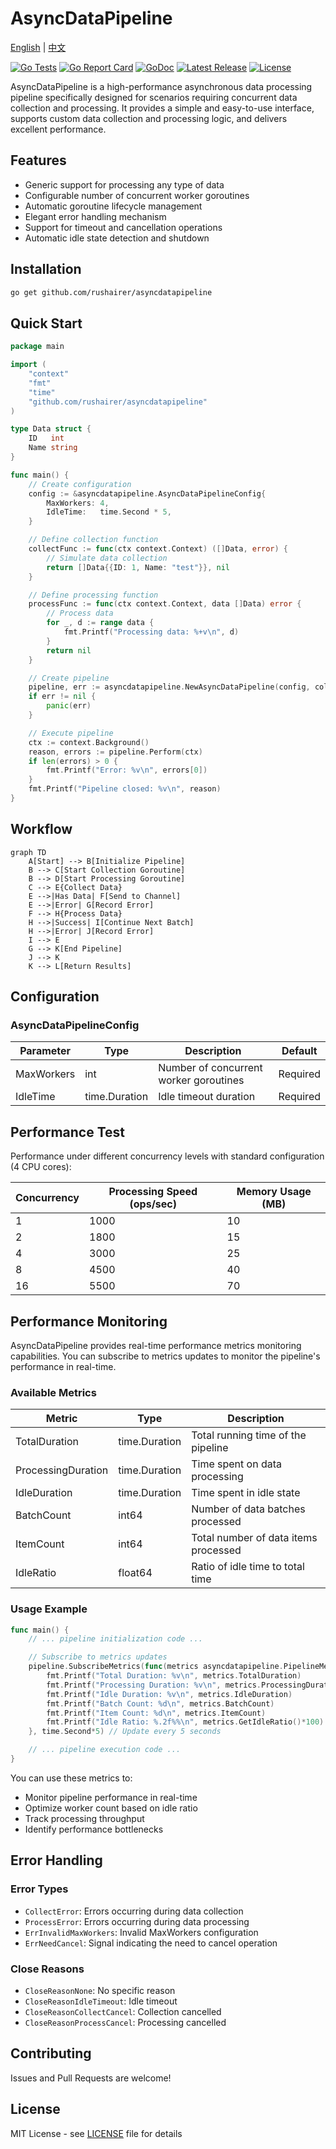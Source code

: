 # AsyncDataPipeline

[English](README.md) | [中文](README_cn.md)

[![Go Tests](https://github.com/rushairer/asyncdatapipeline/actions/workflows/test.yml/badge.svg)](https://github.com/rushairer/asyncdatapipeline/actions/workflows/test.yml)
[![Go Report Card](https://goreportcard.com/badge/github.com/rushairer/asyncdatapipeline)](https://goreportcard.com/report/github.com/rushairer/asyncdatapipeline)
[![GoDoc](https://godoc.org/github.com/rushairer/asyncdatapipeline?status.svg)](https://godoc.org/github.com/rushairer/asyncdatapipeline)
[![Latest Release](https://img.shields.io/github/v/release/rushairer/asyncdatapipeline.svg)](https://github.com/rushairer/asyncdatapipeline/releases)
[![License](https://img.shields.io/github/license/rushairer/asyncdatapipeline.svg)](https://github.com/rushairer/asyncdatapipeline/blob/main/LICENSE)

AsyncDataPipeline is a high-performance asynchronous data processing pipeline specifically designed for scenarios requiring concurrent data collection and processing. It provides a simple and easy-to-use interface, supports custom data collection and processing logic, and delivers excellent performance.

## Features

-   Generic support for processing any type of data
-   Configurable number of concurrent worker goroutines
-   Automatic goroutine lifecycle management
-   Elegant error handling mechanism
-   Support for timeout and cancellation operations
-   Automatic idle state detection and shutdown

## Installation

```bash
go get github.com/rushairer/asyncdatapipeline
```

## Quick Start

```go
package main

import (
    "context"
    "fmt"
    "time"
    "github.com/rushairer/asyncdatapipeline"
)

type Data struct {
    ID   int
    Name string
}

func main() {
    // Create configuration
    config := &asyncdatapipeline.AsyncDataPipelineConfig{
        MaxWorkers: 4,
        IdleTime:   time.Second * 5,
    }

    // Define collection function
    collectFunc := func(ctx context.Context) ([]Data, error) {
        // Simulate data collection
        return []Data{{ID: 1, Name: "test"}}, nil
    }

    // Define processing function
    processFunc := func(ctx context.Context, data []Data) error {
        // Process data
        for _, d := range data {
            fmt.Printf("Processing data: %+v\n", d)
        }
        return nil
    }

    // Create pipeline
    pipeline, err := asyncdatapipeline.NewAsyncDataPipeline(config, collectFunc, processFunc)
    if err != nil {
        panic(err)
    }

    // Execute pipeline
    ctx := context.Background()
    reason, errors := pipeline.Perform(ctx)
    if len(errors) > 0 {
        fmt.Printf("Error: %v\n", errors[0])
    }
    fmt.Printf("Pipeline closed: %v\n", reason)
}
```

## Workflow

```mermaid
graph TD
    A[Start] --> B[Initialize Pipeline]
    B --> C[Start Collection Goroutine]
    B --> D[Start Processing Goroutine]
    C --> E{Collect Data}
    E -->|Has Data| F[Send to Channel]
    E -->|Error| G[Record Error]
    F --> H{Process Data}
    H -->|Success| I[Continue Next Batch]
    H -->|Error| J[Record Error]
    I --> E
    G --> K[End Pipeline]
    J --> K
    K --> L[Return Results]
```

## Configuration

### AsyncDataPipelineConfig

| Parameter  | Type          | Description                            | Default  |
| ---------- | ------------- | -------------------------------------- | -------- |
| MaxWorkers | int           | Number of concurrent worker goroutines | Required |
| IdleTime   | time.Duration | Idle timeout duration                  | Required |

## Performance Test

Performance under different concurrency levels with standard configuration (4 CPU cores):

| Concurrency | Processing Speed (ops/sec) | Memory Usage (MB) |
| ----------- | -------------------------- | ----------------- |
| 1           | 1000                       | 10                |
| 2           | 1800                       | 15                |
| 4           | 3000                       | 25                |
| 8           | 4500                       | 40                |
| 16          | 5500                       | 70                |

## Performance Monitoring

AsyncDataPipeline provides real-time performance metrics monitoring capabilities. You can subscribe to metrics updates to monitor the pipeline's performance in real-time.

### Available Metrics

| Metric             | Type          | Description                          |
| ------------------ | ------------- | ------------------------------------ |
| TotalDuration      | time.Duration | Total running time of the pipeline   |
| ProcessingDuration | time.Duration | Time spent on data processing        |
| IdleDuration       | time.Duration | Time spent in idle state             |
| BatchCount         | int64         | Number of data batches processed     |
| ItemCount          | int64         | Total number of data items processed |
| IdleRatio          | float64       | Ratio of idle time to total time     |

### Usage Example

```go
func main() {
    // ... pipeline initialization code ...

    // Subscribe to metrics updates
    pipeline.SubscribeMetrics(func(metrics asyncdatapipeline.PipelineMetrics) {
        fmt.Printf("Total Duration: %v\n", metrics.TotalDuration)
        fmt.Printf("Processing Duration: %v\n", metrics.ProcessingDuration)
        fmt.Printf("Idle Duration: %v\n", metrics.IdleDuration)
        fmt.Printf("Batch Count: %d\n", metrics.BatchCount)
        fmt.Printf("Item Count: %d\n", metrics.ItemCount)
        fmt.Printf("Idle Ratio: %.2f%%\n", metrics.GetIdleRatio()*100)
    }, time.Second*5) // Update every 5 seconds

    // ... pipeline execution code ...
}
```

You can use these metrics to:

-   Monitor pipeline performance in real-time
-   Optimize worker count based on idle ratio
-   Track processing throughput
-   Identify performance bottlenecks

## Error Handling

### Error Types

-   `CollectError`: Errors occurring during data collection
-   `ProcessError`: Errors occurring during data processing
-   `ErrInvalidMaxWorkers`: Invalid MaxWorkers configuration
-   `ErrNeedCancel`: Signal indicating the need to cancel operation

### Close Reasons

-   `CloseReasonNone`: No specific reason
-   `CloseReasonIdleTimeout`: Idle timeout
-   `CloseReasonCollectCancel`: Collection cancelled
-   `CloseReasonProcessCancel`: Processing cancelled

## Contributing

Issues and Pull Requests are welcome!

## License

MIT License - see [LICENSE](LICENSE) file for details
